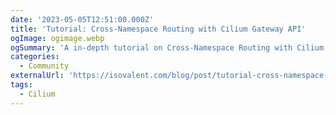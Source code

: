 ```yaml
---
date: '2023-05-05T12:51:00.000Z'
title: 'Tutorial: Cross-Namespace Routing with Cilium Gateway API'
ogImage: ogimage.webp
ogSummary: 'A in-depth tutorial on Cross-Namespace Routing with Cilium Gateway API'
categories:
  - Community
externalUrl: 'https://isovalent.com/blog/post/tutorial-cross-namespace-routing-with-cilium-gateway-api/'
tags:
  - Cilium
---
```

